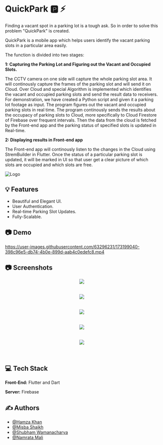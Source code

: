 
# QuickPark 🅿️ ⚡

Finding a vacant spot in a parking lot is a tough ask. So in order to solve this 
problem "QuickPark" is created.

QuickPark is a mobile app which helps users identify the vacant parking slots
in a particular area easily.

The function is divided into two stages:

**1: Capturing the Parking Lot and Figuring out the Vacant and Occupied Slots.**

The CCTV camera on one side will capture the whole parking slot area.
It will continously capture the frames of the parking slot and will send it on Cloud.
Over Cloud and special Algorithm is implemented which identifies the
vacant and occupied parking slots and send the result data to receivers.
For demonstration, we have created a Python script and given it a parking lot footage as input.
The program figures out the vacant and occupied parking slots in real time.
The program continously sends the results about the occupacy of parking slots to Cloud, more specifically to Cloud Firestore of Firebase over frequent intervals. Then the data from the cloud is fetched by the Front-end app and the parking status of specified slots is updated in Real-time.
  
**2: Displaying results in Front-end app**

The Front-end app will continously listen to the changes in the Cloud using StremBuilder in Flutter. 
Once the status of a particular parking slot is updated, it will be marked in UI so that
user get a clear picture of which slots are occupied and which slots are free.



![Logo](https://github.com/HamzaKhan07/QuickPark-app/blob/main/outputs/logo.png?raw=true)


## 💡 Features

- Beautiful and Elegant UI.
- User Authentication.
- Real-time Parking Slot Updates.
- Fully-Scalable.

## 📷 Demo

https://user-images.githubusercontent.com/63296231/173199040-398c96e5-db74-4b0e-899d-aab4c0edefc8.mp4


## 📷 Screenshots
 
<p align="center">
  <img src="https://github.com/HamzaKhan07/QuickPark-app/blob/main/outputs/cover.png?raw=true">
  <br>
  <br>
  <br>
  <img src="https://github.com/HamzaKhan07/QuickPark-app/blob/main/outputs/Screen1.png?raw=true">
  <br>
  <br>
  <br>
  <img src="https://github.com/HamzaKhan07/QuickPark-app/blob/main/outputs/Screen2.png?raw=true">
  <br>
  <br>
  <br>
  <img src="https://github.com/HamzaKhan07/QuickPark-app/blob/main/outputs/Screen3.png?raw=true">
  <br>
  <br>
  <br>
  <img src="https://github.com/HamzaKhan07/QuickPark-app/blob/main/outputs/Screen4.png?raw=true">
  <br>
  <br>
  <br>
</p>







## 💻 Tech Stack

**Front-End:** Flutter and Dart

**Server:** Firebase


## ✍️ Authors

- [@Hamza Khan](https://www.github.com/HamzaKhan07)
- [@Misba Shaikh](https://www.github.com/HamzaKhan07)
- [@Shubham Wamanacharya](https://www.github.com/ShubhamPW2911)
- [@Namrata Mali](https://www.github.com/Namrata-28)

